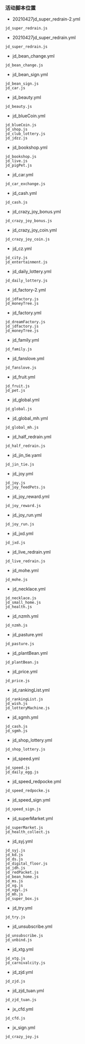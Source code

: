 ### 活动脚本位置
* 20210427jd_super_redrain-2.yml
```
jd_super_redrain.js
```
* 20210427jd_super_redrain.yml
```
jd_super_redrain.js
```
* jd_bean_change.yml
```
jd_bean_change.js
```
* jd_bean_sign.yml
```
jd_bean_sign.js
jd_car.js
```
* jd_beauty.yml
```
jd_beauty.js
```
* jd_blueCoin.yml
```
jd_blueCoin.js
jd_shop.js
jd_club_lottery.js
jd_jdzz.js
```
* jd_bookshop.yml
```
jd_bookshop.js
jd_live.js
jd_pigPet.js
```
* jd_car.yml
```
jd_car_exchange.js
```
* jd_cash.yml
```
jd_cash.js
```
* jd_crazy_joy_bonus.yml
```
jd_crazy_joy_bonus.js
```
* jd_crazy_joy_coin.yml
```
jd_crazy_joy_coin.js
```
* jd_cz.yml
```
jd_city.js
jd_entertainment.js
```
* jd_daily_lottery.yml
```
jd_daily_lottery.js
```
* jd_factory-2.yml
```
jd_jdfactory.js
jd_moneyTree.js
```
* jd_factory.yml
```
jd_dreamFactory.js
jd_jdfactory.js
jd_moneyTree.js
```
* jd_family.yml
```
jd_family.js
```
* jd_fanslove.yml
```
jd_fanslove.js
```
* jd_fruit.yml
```
jd_fruit.js
jd_pet.js
```
* jd_global.yml
```
jd_global.js
```
* jd_global_mh.yml
```
jd_global_mh.js
```
* jd_half_redrain.yml
```
jd_half_redrain.js
```
* jd_jin_tie.yaml
```
jd_jin_tie.js
```
* jd_joy.yml
```
jd_joy.js
jd_joy_feedPets.js
```
* jd_joy_reward.yml
```
jd_joy_reward.js
```
* jd_joy_run.yml
```
jd_joy_run.js
```
* jd_jxd.yml
```
jd_jxd.js
```
* jd_live_redrain.yml
```
jd_live_redrain.js
```
* jd_mohe.yml
```
jd_mohe.js
```
* jd_necklace.yml
```
jd_necklace.js
jd_small_home.js
jd_health.js
```
* jd_nzmh.yml
```
jd_nzmh.js
```
* jd_pasture.yml
```
jd_pasture.js
```
* jd_plantBean.yml
```
jd_plantBean.js
```
* jd_price.yml
```
jd_price.js
```
* jd_rankingList.yml
```
jd_rankingList.js
jd_wish.js
jd_lotteryMachine.js
```
* jd_sgmh.yml
```
jd_cash.js
jd_sgmh.js
```
* jd_shop_lottery.yml
```
jd_shop_lottery.js
```
* jd_speed.yml
```
jd_speed.js
jd_daily_egg.js
```
* jd_speed_redpocke.yml
```
jd_speed_redpocke.js
```
* jd_speed_sign.yml
```
jd_speed_sign.js
```
* jd_superMarket.yml
```
jd_superMarket.js
jd_health_collect.js
```
* jd_syj.yml
```
jd_syj.js
jd_kd.js
jd_ds.js
jd_digital_floor.js
jd_jdh.js
jd_redPacket.js
jd_bean_home.js
jd_ms.js
jd_xg.js
jd_xgyl.js
jd_mh.js
jd_super_box.js
```
* jd_try.yml
```
jd_try.js
```
* jd_unsubscribe.yml
```
jd_unsubscribe.js
jd_unbind.js
```
* jd_xtg.yml
```
jd_xtg.js
jd_carnivalcity.js
```
* jd_zjd.yml
```
jd_zjd.js
```
* jd_zjd_tuan.yml
```
jd_zjd_tuan.js
```
* jx_cfd.yml
```
jd_cfd.js
```
* jx_sign.yml
```
jd_crazy_joy.js
```
